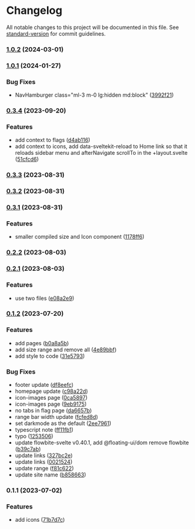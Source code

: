 # Changelog

All notable changes to this project will be documented in this file. See [standard-version](https://github.com/conventional-changelog/standard-version) for commit guidelines.

### [1.0.2](https://github.com/shinokada/svelte-coreui-icons/compare/v1.0.1...v1.0.2) (2024-03-01)

### [1.0.1](https://github.com/shinokada/svelte-coreui-icons/compare/v0.3.4...v1.0.1) (2024-01-27)

### Bug Fixes

- NavHamburger class="ml-3 m-0 lg:hidden md:block" ([3992f21](https://github.com/shinokada/svelte-coreui-icons/commit/3992f21cf357d7a3938a55440e37be4e04f2e2e3))

### [0.3.4](https://github.com/shinokada/svelte-coreui-icons/compare/v0.3.3...v0.3.4) (2023-09-20)

### Features

- add context to flags ([d4ab116](https://github.com/shinokada/svelte-coreui-icons/commit/d4ab116bc1370514cd996a42cfd95f4a0b1aee2a))
- add context to icons, add data-sveltekit-reload to Home link so that it reloads sidebar menu and afterNavigate scrollTo in the +layout.svelte ([51cfcd6](https://github.com/shinokada/svelte-coreui-icons/commit/51cfcd682f0c2f1015d9d8a875fef9ace2e8ed1e))

### [0.3.3](https://github.com/shinokada/svelte-coreui-icons/compare/v0.3.2...v0.3.3) (2023-08-31)

### [0.3.2](https://github.com/shinokada/svelte-coreui-icons/compare/v0.3.1...v0.3.2) (2023-08-31)

### [0.3.1](https://github.com/shinokada/svelte-coreui-icons/compare/v0.2.2...v0.3.1) (2023-08-31)

### Features

- smaller compiled size and Icon component ([1178ff6](https://github.com/shinokada/svelte-coreui-icons/commit/1178ff603cb60a0e646d95e9d56b61bd25d60b80))

### [0.2.2](https://github.com/shinokada/svelte-coreui-icons/compare/v0.2.1...v0.2.2) (2023-08-03)

### [0.2.1](https://github.com/shinokada/svelte-coreui-icons/compare/v0.1.2...v0.2.1) (2023-08-03)

### Features

- use two files ([e08a2e9](https://github.com/shinokada/svelte-coreui-icons/commit/e08a2e9c3ec80e2948133339dfbed00668b646f8))

### [0.1.2](https://github.com/shinokada/svelte-coreui-icons/compare/v0.1.1...v0.1.2) (2023-07-20)

### Features

- add pages ([b0a8a5b](https://github.com/shinokada/svelte-coreui-icons/commit/b0a8a5bc38f30d7b0919ca366cb6303874a420a7))
- add size range and remove all ([4e89bbf](https://github.com/shinokada/svelte-coreui-icons/commit/4e89bbf657c9e03cbed0b2291e98c3fc2cc9717f))
- add style to code ([31e5793](https://github.com/shinokada/svelte-coreui-icons/commit/31e5793deb77e11ea2bcc408c5437ea02f916d87))

### Bug Fixes

- footer update ([df8eefc](https://github.com/shinokada/svelte-coreui-icons/commit/df8eefc29694618c26a8690ec50204a73b345409))
- homepage update ([c98a22d](https://github.com/shinokada/svelte-coreui-icons/commit/c98a22d6789b0b252eddaa534d476bbda943be6e))
- icon-images page ([0ca5897](https://github.com/shinokada/svelte-coreui-icons/commit/0ca58978a991b336652b4bae1d332154032ca17d))
- icon-images page ([9eb9175](https://github.com/shinokada/svelte-coreui-icons/commit/9eb9175c82463e948504541d50cabf701814bffb))
- no tabs in flag page ([da6657b](https://github.com/shinokada/svelte-coreui-icons/commit/da6657b20ecea07e434fee85542f991151b40424))
- range bar width update ([fcfed8d](https://github.com/shinokada/svelte-coreui-icons/commit/fcfed8d9e198b97a7ed158de7c96da589234b912))
- set darkmode as the default ([2ee7961](https://github.com/shinokada/svelte-coreui-icons/commit/2ee79615a08a8c1b18db542b18113dabf01cba4a))
- typescript note ([ff11fb1](https://github.com/shinokada/svelte-coreui-icons/commit/ff11fb1b87c2ade87fe19af1dc9230936c7764ed))
- typo ([1253506](https://github.com/shinokada/svelte-coreui-icons/commit/12535066f4107a694aa03a7d4f907f59c7eaa081))
- update flowbite-svelte v0.40.1, add @floating-ui/dom remove flowbite ([b39c7ab](https://github.com/shinokada/svelte-coreui-icons/commit/b39c7ab9853229b6e9cf354997a7a30362df837d))
- update links ([327bc2e](https://github.com/shinokada/svelte-coreui-icons/commit/327bc2e5712d66a633218c4d178f335a4fde14f3))
- update links ([0021524](https://github.com/shinokada/svelte-coreui-icons/commit/0021524c28dd7c9e96f4c6e0a4b7cf14e6b7d545))
- update range ([f81c622](https://github.com/shinokada/svelte-coreui-icons/commit/f81c622ae1c6eca001d0d86c74a0759ae47e0249))
- update site name ([b858663](https://github.com/shinokada/svelte-coreui-icons/commit/b858663a2a4022e31c026a2da649571aa8af15a6))

### 0.1.1 (2023-07-02)

### Features

- add icons ([71b7d7c](https://github.com/shinokada/svelte-coreui-icons/commit/71b7d7ccd6b7589aece1f4fbdab58bb7229b3442))
